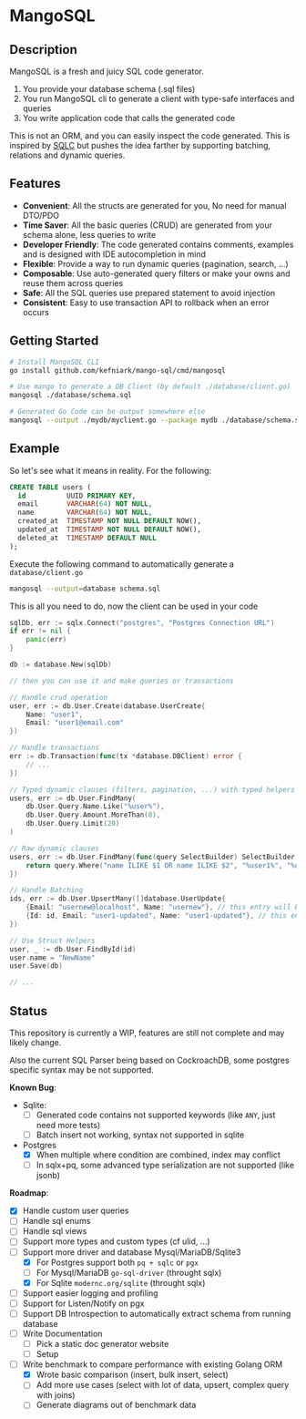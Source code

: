 # MangoSQL

## Description

MangoSQL is a fresh and juicy SQL code generator.

1. You provide your database schema (.sql files)
2. You run MangoSQL cli to generate a client with type-safe interfaces and queries
3. You write application code that calls the generated code

This is not an ORM, and you can easily inspect the code generated.
This is inspired by [SQLC](https://github.com/sqlc-dev/sqlc) but pushes the idea farther by supporting batching, relations and dynamic queries.

## Features

* **Convenient**: All the structs are generated for you, No need for manual DTO/PDO
* **Time Saver**: All the basic queries (CRUD) are generated from your schema alone, less queries to write
* **Developer Friendly**: The code generated contains comments, examples and is designed with IDE autocompletion in mind 
* **Flexible**: Provide a way to run dynamic queries (pagination, search, ...)
* **Composable**: Use auto-generated query filters or make your owns and reuse them across queries
* **Safe**: All the SQL queries use prepared statement to avoid injection
* **Consistent**: Easy to use transaction API to rollback when an error occurs

## Getting Started

```sh
# Install MangoSQL CLI
go install github.com/kefniark/mango-sql/cmd/mangosql

# Use mango to generate a DB Client (by default ./database/client.go)
mangosql ./database/schema.sql

# Generated Go Code can be output somewhere else
mangosql --output ./mydb/myclient.go --package mydb ./database/schema.sql
```

## Example 

So let's see what it means in reality. For the following:
```sql
CREATE TABLE users (
  id          UUID PRIMARY KEY,
  email       VARCHAR(64) NOT NULL,
  name        VARCHAR(64) NOT NULL,
  created_at  TIMESTAMP NOT NULL DEFAULT NOW(),
  updated_at  TIMESTAMP NOT NULL DEFAULT NOW(),
  deleted_at  TIMESTAMP DEFAULT NULL
);
```

Execute the following command to automatically generate a `database/client.go`
```sh
mangosql --output=database schema.sql
```

This is all you need to do, now the client can be used in your code
```go
sqlDb, err := sqlx.Connect("postgres", "Postgres Connection URL")
if err != nil {
    panic(err)
}

db := database.New(sqlDb)

// then you can use it and make queries or transactions

// Handle crud operation
user, err := db.User.Create(database.UserCreate{
    Name: "user1",
    Email: "user1@email.com"
})

// Handle transactions
err := db.Transaction(func(tx *database.DBClient) error {
    // ...
})

// Typed dynamic clauses (filters, pagination, ...) with typed helpers
users, err := db.User.FindMany(
    db.User.Query.Name.Like("%user%"),
    db.User.Query.Amount.MoreThan(0),
    db.User.Query.Limit(20)
)

// Raw dynamic clauses
users, err := db.User.FindMany(func(query SelectBuilder) SelectBuilder {
	return query.Where("name ILIKE $1 OR name ILIKE $2", "%user1%", "%user2%")
})

// Handle Batching
ids, err := db.User.UpsertMany([]database.UserUpdate{
    {Email: "usernew@localhost", Name: "usernew"}, // this entry will be inserted
    {Id: id, Email: "user1-updated", Name: "user1-updated"}, // this entry will be updated
})

// Use Struct Helpers
user, _ := db.User.FindById(id)
user.name = "NewName"
user.Save(db)

// ...

```

## Status

This repository is currently a WIP, features are still not complete and may likely change.

Also the current SQL Parser being based on CockroachDB, some postgres specific syntax may be not supported.

**Known Bug**:
* Sqlite:
  * [ ] Generated code contains not supported keywords (like `ANY`, just need more tests)
  * [ ] Batch insert not working, syntax not supported in sqlite
* Postgres
  * [x] When multiple where condition are combined, index may conflict
  * [ ] In sqlx+pq, some advanced type serialization are not supported (like jsonb)

**Roadmap**:
* [x] Handle custom user queries
* [ ] Handle sql enums
* [ ] Handle sql views
* [ ] Support more types and custom types (cf ulid, ...)
* [ ] Support more driver and database Mysql/MariaDB/Sqlite3
    * [x] For Postgres support both `pq + sqlc` or `pgx`
    * [ ] For Mysql/MariaDB `go-sql-driver` (throught sqlx)
    * [x] For Sqlite `modernc.org/sqlite` (throught sqlx)
* [ ] Support easier logging and profiling
* [ ] Support for Listen/Notify on pgx
* [ ] Support DB Introspection to automatically extract schema from running database
* [ ] Write Documentation
    * [ ] Pick a static doc generator website
    * [ ] Setup
* [ ] Write benchmark to compare performance with existing Golang ORM
    * [x] Wrote basic comparison (insert, bulk insert, select)
    * [ ] Add more use cases (select with lot of data, upsert, complex query with joins)
    * [ ] Generate diagrams out of benchmark data
